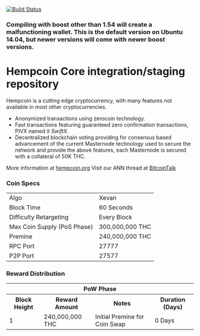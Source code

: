 
[![Build Status](https://travis-ci.org/hempcoin-project/hempcoin.svg?branch=master)](https://travis-ci.org/hempcoin-project/hempcoin) 



### Compiling with boost other than 1.54 will create a malfunctioning wallet. This is the default version on Ubuntu 14.04, but newer versions will come with newer boost versions.


# Hempcoin Core integration/staging repository


Hempcoin is a cutting edge cryptocurrency, with many features not available in most other cryptocurrencies.
- Anonymized transactions using zerocoin technology.
- Fast transactions featuring guaranteed zero confirmation transactions, PIVX named it _SwiftX_.
- Decentralized blockchain voting providing for consensus based advancement of the current Masternode
  technology used to secure the network and provide the above features, each Masternode is secured
  with a collateral of 50K THC.

More information at [hempcoin.org](https://www.hempcoin.org) Visit our ANN thread at [BitcoinTalk](https://bitcointalk.org/index.php?topic=506320.0)


### Coin Specs
<table>
<tr><td>Algo</td><td>Xevan</td></tr>
<tr><td>Block Time</td><td>60 Seconds</td></tr>
<tr><td>Difficulty Retargeting</td><td>Every Block</td></tr>
<tr><td>Max Coin Supply (PoS Phase)</td><td>300,000,000 THC</td></tr>
<tr><td>Premine</td><td>240,000,000 THC</td></tr>
<tr><td>RPC Port</td><td>27777</td></tr>
<tr><td>P2P Port</td><td>27577</td></tr>
</table>


### Reward Distribution

<table>
<th colspan=4>PoW Phase</th>
<tr><th>Block Height</th><th>Reward Amount</th><th>Notes</th><th>Duration (Days)</th></tr>
<tr><td>1</td><td>240,000,000 THC</td><td>Initial Premine for Coin Swap</td><td>0 Days</td></tr>

